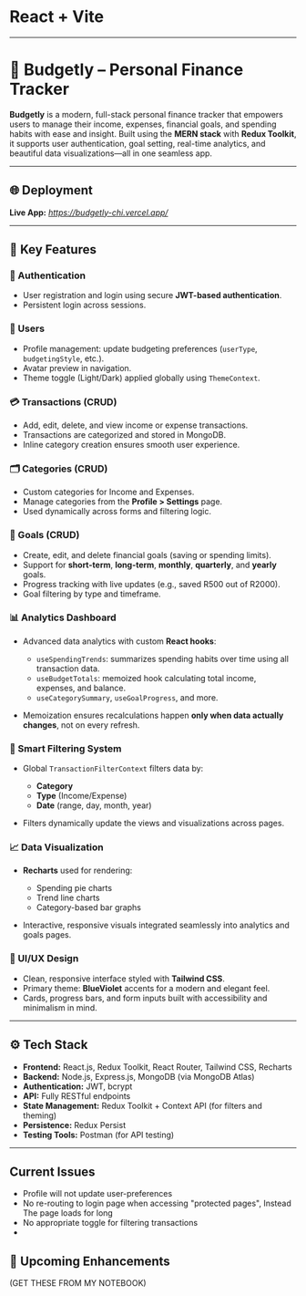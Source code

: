 # React + Vite


---

# 💸 Budgetly – Personal Finance Tracker

**Budgetly** is a modern, full-stack personal finance tracker that empowers users to manage their income, expenses, financial goals, and spending habits with ease and insight. Built using the **MERN stack** with **Redux Toolkit**, it supports user authentication, goal setting, real-time analytics, and beautiful data visualizations—all in one seamless app.

---

## 🌐 Deployment

**Live App:** *https://budgetly-chi.vercel.app/*

---

## 🚀 Key Features

### 🔐 Authentication

* User registration and login using secure **JWT-based authentication**.
* Persistent login across sessions.

### 👤 Users

* Profile management: update budgeting preferences (`userType`, `budgetingStyle`, etc.).
* Avatar preview in navigation.
* Theme toggle (Light/Dark) applied globally using `ThemeContext`.

### 💳 Transactions (CRUD)

* Add, edit, delete, and view income or expense transactions.
* Transactions are categorized and stored in MongoDB.
* Inline category creation ensures smooth user experience.

### 🗂️ Categories (CRUD)

* Custom categories for Income and Expenses.
* Manage categories from the **Profile > Settings** page.
* Used dynamically across forms and filtering logic.

### 🎯 Goals (CRUD)

* Create, edit, and delete financial goals (saving or spending limits).
* Support for **short-term**, **long-term**, **monthly**, **quarterly**, and **yearly** goals.
* Progress tracking with live updates (e.g., saved R500 out of R2000).
* Goal filtering by type and timeframe.

### 📊 Analytics Dashboard

* Advanced data analytics with custom **React hooks**:

  * `useSpendingTrends`: summarizes spending habits over time using all transaction data.
  * `useBudgetTotals`: memoized hook calculating total income, expenses, and balance.
  * `useCategorySummary`, `useGoalProgress`, and more.
* Memoization ensures recalculations happen **only when data actually changes**, not on every refresh.

### 🧠 Smart Filtering System

* Global `TransactionFilterContext` filters data by:

  * **Category**
  * **Type** (Income/Expense)
  * **Date** (range, day, month, year)
* Filters dynamically update the views and visualizations across pages.

### 📈 Data Visualization

* **Recharts** used for rendering:

  * Spending pie charts
  * Trend line charts
  * Category-based bar graphs
* Interactive, responsive visuals integrated seamlessly into analytics and goals pages.

### 🎨 UI/UX Design

* Clean, responsive interface styled with **Tailwind CSS**.
* Primary theme: **BlueViolet** accents for a modern and elegant feel.
* Cards, progress bars, and form inputs built with accessibility and minimalism in mind.

---

## ⚙️ Tech Stack

* **Frontend:** React.js, Redux Toolkit, React Router, Tailwind CSS, Recharts
* **Backend:** Node.js, Express.js, MongoDB (via MongoDB Atlas)
* **Authentication:** JWT, bcrypt
* **API:** Fully RESTful endpoints
* **State Management:** Redux Toolkit + Context API (for filters and theming)
* **Persistence:** Redux Persist
* **Testing Tools:** Postman (for API testing)

---
 ## Current Issues
 * Profile will not update user-preferences
 * No re-routing to login page when accessing "protected pages", Instead The page loads for long 
 * No appropriate toggle for filtering transactions
 *




## 📁 Upcoming Enhancements

(GET THESE FROM MY NOTEBOOK)


